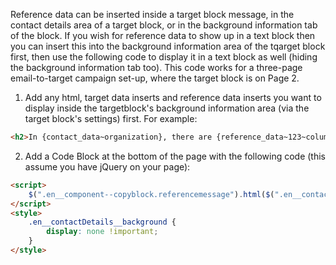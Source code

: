Reference data can be inserted inside a target block message, in the contact details area of a target block, or in the background information tab of the block.
If you wish for reference data to show up in a text block then you can insert this into the background information area of the tqarget block first, then use the following code to display it in a text block as well (hiding the background information tab too).
This code works for a three-page email-to-target campaign set-up, where the target block is on Page 2.
1) Add any html, target data inserts and reference data inserts you want to display inside the targetblock's background information area (via the target block's settings) first. 
For example:
```html
<h2>In {contact_data~organization}, there are {reference_data~123~column1} cases of graffiti every year.</h2> 
```
2) Add a Code Block at the bottom of the page with the following code (this assume you have jQuery on your page):
```html
<script>
    $(".en__component--copyblock.referencemessage").html($(".en__contactBackground__text pre").text().trim());
</script> 
<style>
    .en__contactDetails__background {
        display: none !important;
    }
</style> 
```
